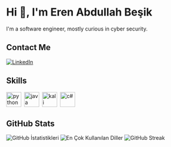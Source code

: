 # Hi 👋, I'm Eren Abdullah Beşik

I'm a software engineer, mostly curious in cyber security.

## Contact Me
<p><a href="https://www.linkedin.com/in/eren-abdullah-beşik-064613232/" target="_blank"><img src="https://img.shields.io/badge/LinkedIn-%230077B5.svg?&style=flat-square&logo=linkedin&logoColor=white" alt="LinkedIn"></a> </p>

## Skills

<p align="left">
<img src="https://cdn.jsdelivr.net/gh/devicons/devicon/icons/python/python-original.svg" alt="python" width="40" height="40"/>&nbsp;
<img src="https://cdn.jsdelivr.net/gh/devicons/devicon/icons/java/java-original.svg" alt="java" width="40" height="40"/>&nbsp;
<img src="https://cdn.jsdelivr.net/gh/devicons/devicon/icons/github/github-original.svg" alt="kali linux" width="40" height="40"/>&nbsp;
<img src="https://cdn.jsdelivr.net/gh/devicons/devicon/icons/github/github-original.svg" alt="c#" width="40" height="40"/>&nbsp;
</p>

## GitHub Stats

<img src="https://github-readme-stats.vercel.app/api?username=RennnSkywalker&show_icons=true&count_private=true&theme=tokyonight" alt="GitHub İstatistikleri" />

<img src="https://github-readme-stats.vercel.app/api/top-langs/?username=RennnSkywalker&layout=compact&theme=tokyonight" alt="En Çok Kullanılan Diller" />

<img src="https://github-readme-streak-stats.herokuapp.com/?user=RennnSkywalker&theme=tokyonight" alt="GitHub Streak" />

